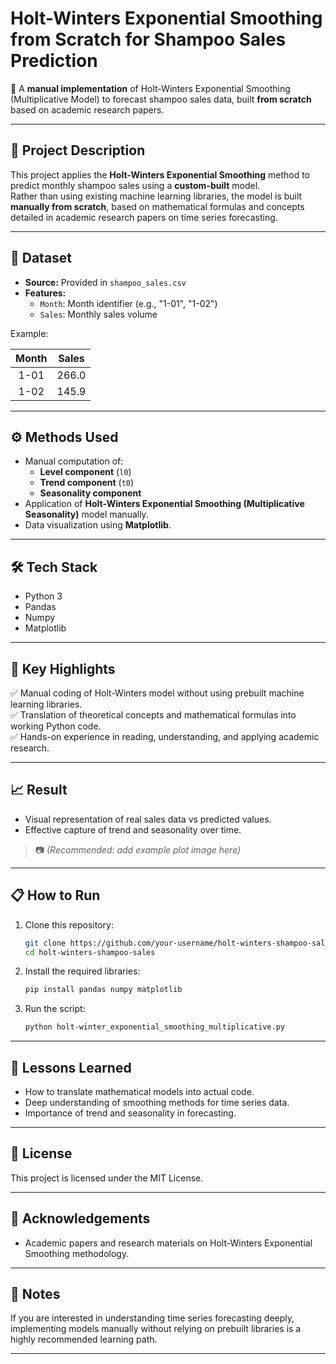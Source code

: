 # Holt-Winters Exponential Smoothing from Scratch for Shampoo Sales Prediction

🚀 A **manual implementation** of Holt-Winters Exponential Smoothing (Multiplicative Model) to forecast shampoo sales data, built **from scratch** based on academic research papers.

---

## 📖 Project Description

This project applies the **Holt-Winters Exponential Smoothing** method to predict monthly shampoo sales using a **custom-built** model.  
Rather than using existing machine learning libraries, the model is built **manually from scratch**, based on mathematical formulas and concepts detailed in academic research papers on time series forecasting.

---

## 📂 Dataset

- **Source:** Provided in `shampoo_sales.csv`
- **Features:**
  - `Month`: Month identifier (e.g., "1-01", "1-02")
  - `Sales`: Monthly sales volume

Example:

| Month | Sales |
|:-----:|:-----:|
| 1-01  | 266.0 |
| 1-02  | 145.9 |

---

## ⚙️ Methods Used

- Manual computation of:
  - **Level component** (`l0`)
  - **Trend component** (`t0`)
  - **Seasonality component**
- Application of **Holt-Winters Exponential Smoothing (Multiplicative Seasonality)** model manually.
- Data visualization using **Matplotlib**.

---

## 🛠️ Tech Stack

- Python 3
- Pandas
- Numpy
- Matplotlib

---

## 🎯 Key Highlights

✅ Manual coding of Holt-Winters model without using prebuilt machine learning libraries.  
✅ Translation of theoretical concepts and mathematical formulas into working Python code.  
✅ Hands-on experience in reading, understanding, and applying academic research.

---

## 📈 Result

- Visual representation of real sales data vs predicted values.
- Effective capture of trend and seasonality over time.

> 📷 *(Recommended: add example plot image here)*

---

## 📋 How to Run

1. Clone this repository:
    ```bash
    git clone https://github.com/your-username/holt-winters-shampoo-sales.git
    cd holt-winters-shampoo-sales
    ```
2. Install the required libraries:
    ```bash
    pip install pandas numpy matplotlib
    ```
3. Run the script:
    ```bash
    python holt-winter_exponential_smoothing_multiplicative.py
    ```

---

## 🧠 Lessons Learned

- How to translate mathematical models into actual code.
- Deep understanding of smoothing methods for time series data.
- Importance of trend and seasonality in forecasting.

---

## 📜 License

This project is licensed under the MIT License.

---

## 🙌 Acknowledgements

- Academic papers and research materials on Holt-Winters Exponential Smoothing methodology.

---

## 📢 Notes

If you are interested in understanding time series forecasting deeply, implementing models manually without relying on prebuilt libraries is a highly recommended learning path.

---
